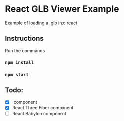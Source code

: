 # React GLB Viewer Example

Example of loading a .glb into react

## Instructions

Run the commands

### `npm install`

### `npm start`

## Todo:

-   [x] <model-viewer> component
-   [x] React Three Fiber component
-   [ ] React Babylon component
